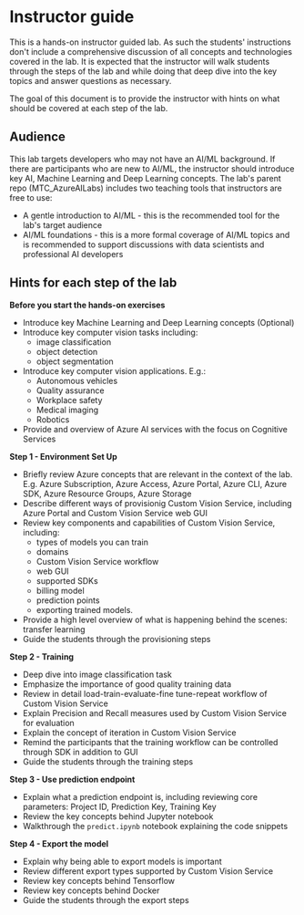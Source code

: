 # Instructor guide
This is a hands-on instructor guided lab. As such the students' instructions don't include a comprehensive discussion of all concepts 
and technologies covered in the lab. It is expected that the instructor will walk students through the steps of the lab and while doing that 
deep dive into the key topics and answer questions as necessary.

The goal of this document is to provide the instructor with hints on what should be covered at each step of the lab.

## Audience
This lab targets developers who may not have an AI/ML background. If there are participants who are new to AI/ML, the instructor should introduce key AI, Machine Learning and Deep Learning concepts. The lab's parent repo (MTC_AzureAILabs) includes two teaching tools that instructors are free to use:
- A gentle introduction to AI/ML - this is the recommended tool for the lab's target audience
- AI/ML foundations - this is a more formal coverage of AI/ML topics and is recommended to support discussions with data scientists and professional AI developers


## Hints for each step of the lab
**Before you start the hands-on exercises**
- Introduce key Machine Learning and Deep Learning concepts (Optional)
- Introduce key computer vision tasks including:
  - image classification
  - object detection
  - object segmentation
- Introduce key computer vision applications. E.g.:
  - Autonomous vehicles
  - Quality assurance
  - Workplace safety
  - Medical imaging
  - Robotics
- Provide and overview of Azure AI services with the focus on Cognitive Services

**Step 1 - Environment Set Up**
- Briefly review Azure concepts that are relevant in the context of the lab. E.g.  Azure Subscription, Azure Access, Azure Portal, Azure CLI, Azure SDK, Azure Resource Groups, Azure Storage
- Describe different ways of provisionig Custom Vision Service, including Azure Portal and Custom Vision Service web GUI
- Review key components and capabilities of Custom Vision Service, including: 
  - types of models you can train
  - domains
  - Custom Vision Service workflow
  - web GUI
  - supported SDKs 
  - billing model
  - prediction points
  - exporting trained models.
- Provide a high level overview of what is happening behind the scenes: transfer learning
- Guide the students through the provisioning steps

**Step 2 - Training**
- Deep dive into image classification task
- Emphasize the importance of good quality training data
- Review in detail load-train-evaluate-fine tune-repeat workflow of Custom Vision Service
- Explain Precision and Recall measures used by Custom Vision Service for evaluation
- Explain the concept of iteration in Custom Vision Service
- Remind the participants that the training workflow can be controlled through SDK in addition to GUI
- Guide the students through the training steps

**Step 3 - Use prediction endpoint**
- Explain what a prediction endpoint is, including reviewing core parameters: Project ID, Prediction Key, Training Key
- Review the key concepts behind Jupyter notebook
- Walkthrough the `predict.ipynb` notebook explaining the code snippets

**Step 4 - Export the model**
- Explain why being able to export models is important
- Review different export types supported by Custom Vision Service
- Review key concepts behind Tensorflow
- Review key concepts behind Docker
- Guide the students through the export steps



